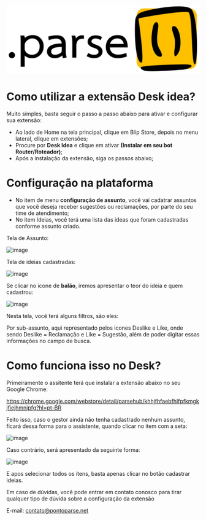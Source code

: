 ![N|Solid](https://raw.githubusercontent.com/Wilkor/img-clonebots/main/logoParseHorizontal.jpeg)


# Como utilizar a extensão Desk idea?

Muito simples, basta seguir o passo a passo abaixo para ativar e configurar sua extensão:

 - Ao lado de Home na tela principal, clique em Blip Store, depois no menu lateral, clique em extensões;
 - Procure por **Desk Idea** e clique em ativar **(Instalar em seu bot Router/Roteador)**;
 - Após a instalação da extensão, siga os passos abaixo;
 
  
# Configuração na plataforma

  - No item de menu **configuração de assunto**, você vai cadatrar assuntos que você deseja receber sugestões ou reclamações, por parte do seu time de atendimento;
  - No item Ideias, você terá uma lista das ideas que foram cadastradas conforme assunto criado.

Tela de Assunto: 

![image](https://user-images.githubusercontent.com/34819624/232516223-c0979cdf-4f2a-4ab8-a17e-fbb7b99b7514.png)

Tela de ideias cadastradas:

![image](https://user-images.githubusercontent.com/34819624/232516422-1d09eaac-4d0c-43f0-b7dc-76dea2063e94.png)

Se clicar no icone de **balão**, iremos apresentar o teor do ideia e quem cadastrou:

![image](https://user-images.githubusercontent.com/34819624/232519841-3db9371b-2b00-4f5d-b878-d5ee4b129827.png)


Nesta tela, você terá alguns filtros, são eles:

Por sub-assunto, aqui representado pelos icones Deslike e Like, onde sendo Deslike = Reclamação e Like = Sugestão, além de poder digitar essas informações no campo de busca.

# Como funciona isso no Desk?

Primeiramente o assitente terá que instalar a extensão abaixo no seu Google Chrome:

https://chrome.google.com/webstore/detail/parsehub/khhjfhfaebfhlfpfkmgkjfiejhmnipfg?hl=pt-BR

Feito isso, caso o gestor ainda não tenha cadastrado nenhum assunto, ficará dessa forma para o assistente, quando clicar no item com a seta:

![image](https://user-images.githubusercontent.com/34819624/232518334-eefbc35e-4edb-4f59-bda2-9f43edd2aaf8.png)

Caso contrário, será apresentado da seguinte forma:

![image](https://user-images.githubusercontent.com/34819624/232519257-31a3ad3d-350d-49d6-beac-33244a7af276.png)


E apos selecionar todos os itens, basta apenas clicar no botão cadastrar ideias.

 Em caso de dúvidas, você pode entrar em contato conosco para tirar qualquer tipo de dúvida sobre a configuração da extensão
 
 E-mail: contato@pontoparse.net
